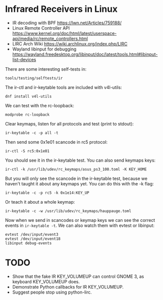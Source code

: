 # Infrared Receivers in Linux
- IR decoding with BPF https://lwn.net/Articles/759188/
- Linux Remote Controller API https://www.kernel.org/doc/html/latest/userspace-api/media/rc/remote_controllers.html
- LIRC Arch Wiki https://wiki.archlinux.org/index.php/LIRC
- Wayland libinput for debugging https://wayland.freedesktop.org/libinput/doc/latest/tools.html#libinput-list-devices

There are some interesting self-tests in:

    tools/testing/selftests/ir

The ir-ctl and ir-keytable tools are included with v4l-utils:

    dnf install v4l-utils

We can test with the rc-loopback:

    modprobe rc-loopback

Clear keymaps, listen for all protocols and test (print to stdout):

    ir-keytable -c -p all -t

Then send some 0x1e01 scancode in rc5 protocol:

    ir-ctl -S rc5:0x1e01

You should see it in the ir-keytable test. You can also send keymaps keys:

    ir-ctl -k /usr/lib/udev/rc_keymaps/asus_ps3_100.toml -K KEY_HOME

But you will only see the scancode in the ir-keytable test, because we haven't
taught it about any keymaps yet. You can do this with the -k flag:

    ir-keytable -c -p rc5 -k 0x1e14:KEY_UP

Or teach it about a whole keymap:

    ir-keytable -c -w /usr/lib/udev/rc_keymaps/hauppauge.toml

Now when we send in scancodes or keymap keys we can see the correct events
in `ir-keytable -t`. We can also watch them with evtest or libinput:

    evtest /dev/input/event3
    evtest /dev/input/event18
    libinput debug-events

# TODO
- Show that the fake IR KEY_VOLUMEUP can control GNOME 3, as keyboard
  KEY_VOLUMEUP does.
- Demonstrate Python callbacks for IR KEY_VOLUMEUP.
- Suggest people stop using python-lirc.
